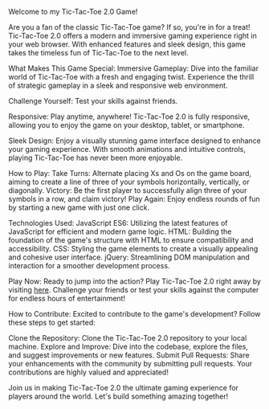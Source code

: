Welcome to my Tic-Tac-Toe 2.0 Game!

Are you a fan of the classic Tic-Tac-Toe game? If so, you're in for a treat! Tic-Tac-Toe 2.0 offers a modern and immersive gaming experience right in your web browser. With enhanced features and sleek design, this game takes the timeless fun of Tic-Tac-Toe to the next level.

What Makes This Game Special:
Immersive Gameplay: Dive into the familiar world of Tic-Tac-Toe with a fresh and engaging twist. Experience the thrill of strategic gameplay in a sleek and responsive web environment.

Challenge Yourself: Test your skills against friends.

Responsive: Play anytime, anywhere! Tic-Tac-Toe 2.0 is fully responsive, allowing you to enjoy the game on your desktop, tablet, or smartphone.

Sleek Design: Enjoy a visually stunning game interface designed to enhance your gaming experience. With smooth animations and intuitive controls, playing Tic-Tac-Toe has never been more enjoyable.

How to Play:
Take Turns: Alternate placing Xs and Os on the game board, aiming to create a line of three of your symbols horizontally, vertically, or diagonally.
Victory: Be the first player to successfully align three of your symbols in a row, and claim victory!
Play Again: Enjoy endless rounds of fun by starting a new game with just one click.

Technologies Used:
JavaScript ES6: Utilizing the latest features of JavaScript for efficient and modern game logic.
HTML: Building the foundation of the game's structure with HTML to ensure compatibility and accessibility.
CSS: Styling the game elements to create a visually appealing and cohesive user interface.
jQuery: Streamlining DOM manipulation and interaction for a smoother development process.

Play Now:
Ready to jump into the action? Play Tic-Tac-Toe 2.0 right away by visiting [here](https://tic-tac-toe-2-0-jade.vercel.app). Challenge your friends or test your skills against the computer for endless hours of entertainment!

How to Contribute:
Excited to contribute to the game's development? Follow these steps to get started:

Clone the Repository: Clone the Tic-Tac-Toe 2.0 repository to your local machine.
Explore and Improve: Dive into the codebase, explore the files, and suggest improvements or new features.
Submit Pull Requests: Share your enhancements with the community by submitting pull requests. Your contributions are highly valued and appreciated!

Join us in making Tic-Tac-Toe 2.0 the ultimate gaming experience for players around the world. Let's build something amazing together!
